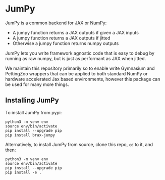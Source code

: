 # JumPy

JumPy is a common backend for [JAX](https://github.com/google/jax) or
[NumPy](https://numpy.org/):

* A jumpy function returns a JAX outputs if given a JAX inputs
* A jumpy function returns a JAX outputs if jitted
* Otherwise a jumpy function returns numpy outputs

JumPy lets you write framework agnostic code that is easy to debug by running
as raw numpy, but is just as performant as JAX when jitted.

We maintain this repository primarily so to enable write Gymnasium and PettingZoo wrappers that can be applied to both standard NumPy or hardware accelerated Jax based environments, however this package can be used for many more things. 

## Installing JumPy

To install JumPy from pypi:

```
python3 -m venv env
source env/bin/activate
pip install --upgrade pip
pip install brax-jumpy
```

Alternatively, to install JumPy from source, clone this repo, `cd` to it, and then:

```
python3 -m venv env
source env/bin/activate
pip install --upgrade pip
pip install -e .
```
